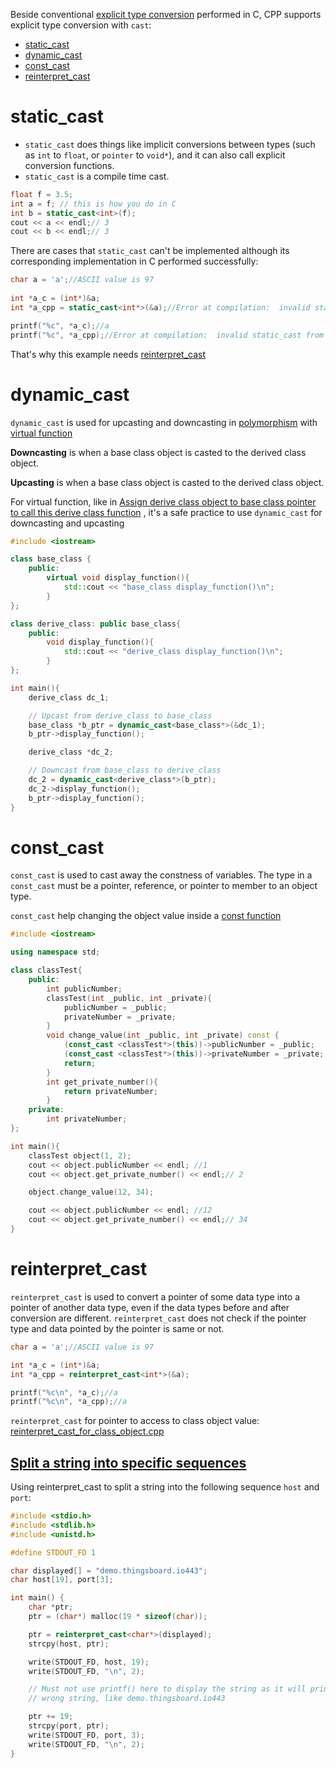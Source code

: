 Beside conventional [explicit type conversion](https://github.com/TranPhucVinh/C/blob/master/Introduction/Data%20type/Type%20conversion.md#explicit-type-conversion) performed in C, CPP supports explicit type conversion with ``cast``:

* [static_cast](#static_cast)
* [dynamic_cast](#dynamic_cast)
* [const_cast](#const_cast)
* [reinterpret_cast](#reinterpret_cast)

# static_cast

* ``static_cast`` does things like implicit conversions between types (such as ``int`` to ``float``, or ``pointer`` to ``void*``), and it can also call explicit conversion functions.
* ``static_cast`` is a compile time cast.

```cpp
float f = 3.5;
int a = f; // this is how you do in C
int b = static_cast<int>(f);
cout << a << endl;// 3
cout << b << endl;// 3 
```

There are cases that ``static_cast`` can't be implemented although its corresponding implementation in C performed successfully:

```cpp
char a = 'a';//ASCII value is 97
  
int *a_c = (int*)&a; 
int *a_cpp = static_cast<int*>(&a);//Error at compilation:  invalid static_cast from type 'char*' to type 'int*'

printf("%c", *a_c);//a
printf("%c", *a_cpp);//Error at compilation:  invalid static_cast from type 'char*' to type 'int*'
```
That's why this example needs [reinterpret_cast](#reinterpret_cast)
# dynamic_cast
``dynamic_cast`` is used for upcasting and downcasting in [polymorphism](../../Object-oriented%20programming/Inheritance/README.md#Basic%20inheritance%20example) with [virtual function](../../Object-oriented%20programming/Inheritance/Virtual%20function.md)

**Downcasting** is when a base class object is casted to the derived class object.

**Upcasting** is when a base class object is casted to the derived class object.

For virtual function, like in [Assign derive class object to base class pointer to call this derive class function](../../Object-oriented%20programming/Inheritance/Virtual%20function.md#assign-derive-class-object-to-base-class-pointer-to-call-this-derive-class-function)
, it's a safe practice to use ``dynamic_cast`` for downcasting and upcasting

```cpp
#include <iostream>

class base_class {
	public:
		virtual void display_function(){
			std::cout << "base_class display_function()\n";
		}
};

class derive_class: public base_class{
	public:
		void display_function(){
			std::cout << "derive_class display_function()\n";
		}
};

int main(){
	derive_class dc_1;

	// Upcast from derive_class to base_class
	base_class *b_ptr = dynamic_cast<base_class*>(&dc_1);
	b_ptr->display_function();

	derive_class *dc_2;

	// Downcast from base_class to derive_class
	dc_2 = dynamic_cast<derive_class*>(b_ptr);
	dc_2->display_function();
	b_ptr->display_function();
}
```

# const_cast

``const_cast`` is used to cast away the constness of variables. The type in a ``const_cast`` must be a pointer, reference, or pointer to member to an object type.

``const_cast`` help changing the object value inside a [const function](../../Object-oriented%20programming/README.md#const-function)

```cpp
#include <iostream>

using namespace std;

class classTest{
	public:
		int publicNumber;
        classTest(int _public, int _private){
            publicNumber = _public;
            privateNumber = _private;
        }
        void change_value(int _public, int _private) const {
			(const_cast <classTest*>(this))->publicNumber = _public;
			(const_cast <classTest*>(this))->privateNumber = _private;
			return;
        }
		int get_private_number(){
			return privateNumber;
		}
    private:
        int privateNumber;
};

int main(){
	classTest object(1, 2);
	cout << object.publicNumber << endl; //1
	cout << object.get_private_number() << endl;// 2

	object.change_value(12, 34);

	cout << object.publicNumber << endl; //12
	cout << object.get_private_number() << endl;// 34
}
```
# reinterpret_cast

``reinterpret_cast`` is used to convert a pointer of some data type into a pointer of another data type, even if the data types before and after conversion are different. ``reinterpret_cast`` does not check if the pointer type and data pointed by the pointer is same or not.

```cpp
char a = 'a';//ASCII value is 97

int *a_c = (int*)&a; 
int *a_cpp = reinterpret_cast<int*>(&a);

printf("%c\n", *a_c);//a
printf("%c\n", *a_cpp);//a
```
``reinterpret_cast`` for pointer to access to class object value: [reinterpret_cast_for_class_object.cpp](reinterpret_cast_for_class_object.cpp)

## [Split a string into specific sequences](https://github.com/TranPhucVinh/C/blob/master/Data%20structure/struct/Examples/Use%20struct%20for%20string%20parsing.md#split-a-string-into-specific-sequences)

Using reinterpret_cast to split a string into the following sequence ``host`` and ``port``: 

```cpp
#include <stdio.h>
#include <stdlib.h>
#include <unistd.h>

#define STDOUT_FD 1

char displayed[] = "demo.thingsboard.io443";
char host[19], port[3];

int main() {
    char *ptr;
    ptr = (char*) malloc(19 * sizeof(char));

    ptr = reinterpret_cast<char*>(displayed);
    strcpy(host, ptr);

    write(STDOUT_FD, host, 19);
    write(STDOUT_FD, "\n", 2);

    // Must not use printf() here to display the string as it will print out
    // wrong string, like demo.thingsboard.io443

    ptr += 19;
    strcpy(port, ptr);
    write(STDOUT_FD, port, 3);
    write(STDOUT_FD, "\n", 2);
}
```
